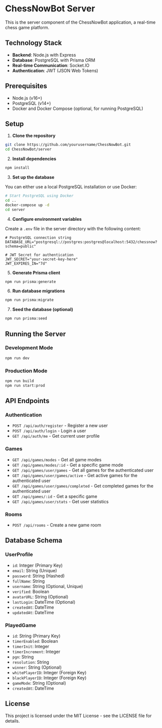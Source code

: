 # ChessNowBot Server

This is the server component of the ChessNowBot application, a real-time chess game platform.

## Technology Stack

- **Backend**: Node.js with Express
- **Database**: PostgreSQL with Prisma ORM
- **Real-time Communication**: Socket.IO
- **Authentication**: JWT (JSON Web Tokens)

## Prerequisites

- Node.js (v16+)
- PostgreSQL (v14+)
- Docker and Docker Compose (optional, for running PostgreSQL)

## Setup

1. **Clone the repository**

```bash
git clone https://github.com/yourusername/ChessNowBot.git
cd ChessNowBot/server
```

2. **Install dependencies**

```bash
npm install
```

3. **Set up the database**

You can either use a local PostgreSQL installation or use Docker:

```bash
# Start PostgreSQL using Docker
cd ..
docker-compose up -d
cd server
```

4. **Configure environment variables**

Create a `.env` file in the server directory with the following content:

```
# PostgreSQL connection string
DATABASE_URL="postgresql://postgres:postgres@localhost:5432/chessnow?schema=public"

# JWT Secret for authentication
JWT_SECRET="your-secret-key-here"
JWT_EXPIRES_IN="7d"
```

5. **Generate Prisma client**

```bash
npm run prisma:generate
```

6. **Run database migrations**

```bash
npm run prisma:migrate
```

7. **Seed the database (optional)**

```bash
npm run prisma:seed
```

## Running the Server

### Development Mode

```bash
npm run dev
```

### Production Mode

```bash
npm run build
npm run start:prod
```

## API Endpoints

### Authentication

- `POST /api/auth/register` - Register a new user
- `POST /api/auth/login` - Login a user
- `GET /api/auth/me` - Get current user profile

### Games

- `GET /api/games/modes` - Get all game modes
- `GET /api/games/modes/:id` - Get a specific game mode
- `GET /api/games/user/games` - Get all games for the authenticated user
- `GET /api/games/user/games/active` - Get active games for the authenticated user
- `GET /api/games/user/games/completed` - Get completed games for the authenticated user
- `GET /api/games/:id` - Get a specific game
- `GET /api/games/user/stats` - Get user statistics

### Rooms

- `POST /api/rooms` - Create a new game room

## Database Schema

### UserProfile

- `id`: Integer (Primary Key)
- `email`: String (Unique)
- `password`: String (Hashed)
- `fullName`: String
- `username`: String (Optional, Unique)
- `verified`: Boolean
- `avatarURL`: String (Optional)
- `lastLogin`: DateTime (Optional)
- `createdAt`: DateTime
- `updatedAt`: DateTime

### PlayedGame

- `id`: String (Primary Key)
- `timerEnabled`: Boolean
- `timerInit`: Integer
- `timerIncrement`: Integer
- `pgn`: String
- `resolution`: String
- `winner`: String (Optional)
- `whitePlayerID`: Integer (Foreign Key)
- `blackPlayerID`: Integer (Foreign Key)
- `gameMode`: String (Optional)
- `createdAt`: DateTime

## License

This project is licensed under the MIT License - see the LICENSE file for details.